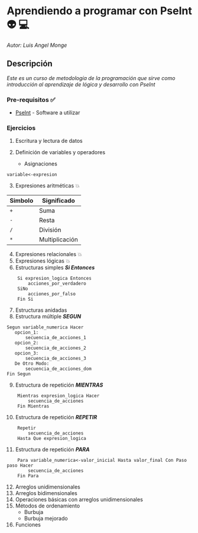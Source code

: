 # Aprendiendo a programar con PseInt :alien: :computer: 

_Autor: Luis Angel Monge_

## Descripción

_Este es un curso de metodología de la programación que sirve como introducción al aprendizaje de lógica y desarrollo con PseInt_

### Pre-requisitos :white_check_mark:

* [PseInt](http://pseint.sourceforge.net/) - Software a utilizar


### Ejercicios
1. Escritura y lectura de datos

2. Definición de variables y operadores
    * Asignaciones
```PseInt
variable<-expresion
```
3. Expresiones aritméticas :collision:

  Simbolo | Significado
----------|------------
`+`         | Suma
`-`         | Resta
`/`         | División
`* `        | Multiplicación

4. Expresiones relacionales :collision:
5. Expresiones lógicas :collision:
6. Estructuras simples ***Si Entonces***


```PseInt
    Si expresion_logica Entonces
		acciones_por_verdadero
	SiNo
		acciones_por_falso
	Fin Si
```

7. Estructuras anidadas 
8. Estructura múltiple ***SEGUN***
 ```PseInt
Segun variable_numerica Hacer
	opcion_1:
		secuencia_de_acciones_1
	opcion_2:
		secuencia_de_acciones_2
	opcion_3:
		secuencia_de_acciones_3
	De Otro Modo:
		secuencia_de_acciones_dom
Fin Segun
```
9. Estructura de repetición ***MIENTRAS***


```PseInt
	Mientras expresion_logica Hacer
		secuencia_de_acciones
	Fin Mientras
```


10. Estructura de repetición ***REPETIR***

```PseInt
	Repetir
		secuencia_de_acciones
	Hasta Que expresion_logica

```

11. Estructura de repetición ***PARA***
```PseInt
	Para variable_numerica<-valor_inicial Hasta valor_final Con Paso paso Hacer
		secuencia_de_acciones
	Fin Para
```
12. Arreglos unidimensionales
13. Arreglos bidimensionales
14. Operaciones básicas con arreglos unidimensionales
15. Métodos de ordenamiento
    * Burbuja
    * Burbuja mejorado
16. Funciones

